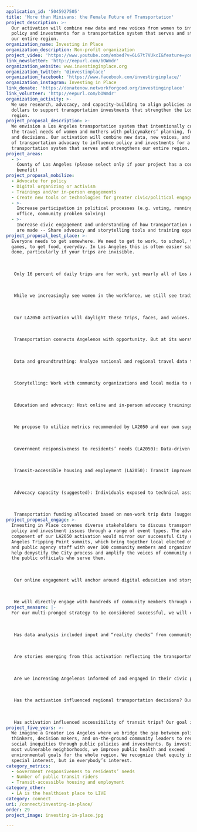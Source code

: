```yaml
---
application_id: '5045927505'
title: 'More than Minivans: the Female Future of Transportation'
project_description: >-
  Our activation will combine new data and new voices from women to influence
  policy and investments for a transportation system that serves and strengthens
  our entire region.
organization_name: Investing in Place
organization_description: Non-profit organization
project_video: 'https://www.youtube.com/embed?v=6L67t7VUkcI&feature=youtu.be'
link_newsletter: 'http://eepurl.com/bOWmdr'
organization_website: www.investinginplace.org
organization_twitter: '@investinplace'
organization_facebook: 'https://www.facebook.com/investinginplace/'
organization_instagram: Investing in Place
link_donate: 'https://donatenow.networkforgood.org/investinginplace'
link_volunteer: 'http://eepurl.com/bOWmdr'
organization_activity: >-
  We use research, advocacy, and capacity-building to align policies and public
  dollars to support transportation investments that strengthen the Los Angeles
  region.
project_proposal_description: >-
  We envision a Los Angeles transportation system that intentionally connects
  the travel needs of women and mothers with policymakers’ planning, funding,
  and decisions. Our activation will combine new data, new voices, and new faces
  of transportation advocacy to influence policy and investments for a
  transportation system that serves and strengthens our entire region.
project_areas:
  - >-
    County of Los Angeles (please select only if your project has a countywide
    benefit)
project_proposal_mobilize:
  - Advocate for policy
  - Digital organizing or activism
  - Trainings and/or in-person engagements
  - Create new tools or technologies for greater civic/political engagement
  - >-
    Increase participation in political processes (e.g. voting, running for
    office, community problem solving)
  - >-
    Increase civic engagement and understanding of how transportation decisions
    are made -- Share advocacy and storytelling tools and training opportunities
project_proposal_best_place: >-
  Everyone needs to get somewhere. We need to get to work, to school, to soccer
  games, to get food, everyday. In Los Angeles this is often easier said than
  done, particularly if your trips are invisible.
   
   
   
   Only 16 percent of daily trips are for work, yet nearly all of Los Angeles’ transportation efforts go into improving travel for commuters. So what is happening for the other 84 percent of trips?
   
   
   
   While we increasingly see women in the workforce, we still see traditional gender splits in different-sex parental households. Women tend to remain the primary caregivers, including making trips for school/child care, appointments, activities, and household errands. 
   
   
   
   Our LA2050 activation will daylight these trips, faces, and voices.
   
   
   
   Transportation connects Angelenos with opportunity. But at its worst can prevent them from accessing resources and networks. Our activation will employ a multi-pronged strategy to ensure that women and mothers are not forgotten as we look to expand how our transportation network connects us. 
   
   
   
   Data and groundtruthing: Analyze national and regional travel data to analyze patterns we see in women workers, caregivers, and mothers. Preliminary findings will be shared with community organizations and members to identify alignment with their lived experiences. 
   
   
   
   Storytelling: Work with community organizations and local media to develop and distribute multilingual, multimedia stories of women’s daily needs and how transportation impacts them. This process will also teach women how to utilize film and photo to tell their own stories.
   
   
   
   Education and advocacy: Host online and in-person advocacy trainings to co-power community members to advocate for their own transportation needs. Groundtruthed data and stories from the first two strategies will be used to message the unaddressed needs of women with transportation policymakers at these trainings.
   
   
   
   We propose to utilize metrics recommended by LA2050 and our own suggested metrics we believe will measure successful impact of our activation: 
   
   
   
   Government responsiveness to residents’ needs (LA2050): Data-driven advocacy and humanizing stories will be used to influence regional transportation policy and funding decisions. 
   
   
   
   Transit-accessible housing and employment (LA2050): Transit improvements that serve both work and non-work trips will increase the connection between public transportation and daily origins and destinations.
   
   
   
   Advocacy capacity (suggested): Individuals exposed to technical assistance in advocacy tactics and storytelling development, through both online and offline platforms. Includes, but not limited to, neighborhood councils (LA2050). 
   
   
   
   Transportation funding allocated based on non-work trip data (suggested): Formulas or metrics adopted in Metro countywide policy and funding frameworks that account for both work and non-work trips based on our data analysis and advocacy.
project_proposal_engage: >-
  Investing in Place convenes diverse stakeholders to discuss transportation
  policy and investment issues through a range of event types. The advocacy
  component of our LA2050 activation would mirror our successful City of Los
  Angeles Tripping Point summits, which bring together local elected officials
  and public agency staff with over 100 community members and organizations to
  help demystify the City process and amplify the voices of community members to
  the public officials who serve them. 
   
   
   
   Our online engagement will anchor around digital education and storytelling formats to be distributed through our network of policymakers, published and social media, researchers, funders, and community organizations. 
   
   
   
   We will directly engage with hundreds of community members through our policy education, advocacy technical assistance, and storytelling training. We anticipate an echoing reach from their online and offline networks, such as neighborhood councils and clubs, parent associations, faith-based and cultural affiliations, local businesses and artists, etc. We also anticipate our policy education and groundtruthed data to reach elected officials and bring awareness to thousands of their constituents around new data as well as engagement opportunities for policy advocacy.
project_measure: |-
  For our multi-pronged strategy to be considered successful, we will consider:
   
   
   
   Has data analysis included input and “reality checks” from community members and grassroots organizations? Our goal is to engage at least 250 surveys and event participants to develop data analysis that aligns with community members’ lived experience.
   
   
   
   Are stories emerging from this activation reflecting the transportation needs of women and mothers? Our goal is to support development and distribution of at least 20 multimedia stories, reaching a total of 80,000 people over two years.
   
   
   
   Are we increasing Angelenos informed of and engaged in their civic process? Our goal is to reach a total of 25,000 people through policy education and advocacy training over two years.
   
   
   
   Has the activation influenced regional transportation decisions? Our goal is to facilitate formulas or metrics adopted in Metro countywide policy and funding frameworks that serve the needs of the region’s five million women, based on our analysis and advocacy.
   
   
   
   Has activation influenced accessibility of transit trips? Our goal is to include travel needs of women into Metro’s transit investments, particularly the NextGen Bus Study redesign, which will impact transit accessibility for approximately 10 million Angelenos.
project_five_years: >-
  We imagine a Greater Los Angeles where we bridge the gap between policy
  thinkers, decision makers, and on-the-ground community leaders to reduce
  social inequities through public policies and investments. By investing in our
  most vulnerable neighborhoods, we improve public health and exceed
  environmental goals for the whole region. We recognize that equity is not a
  special interest, but in everybody’s interest.
category_metrics:
  - Government responsiveness to residents’ needs
  - Number of public transit riders
  - Transit-accessible housing and employment
category_other:
  - LA is the healthiest place to LIVE
category: connect
uri: /connect/investing-in-place/
order: 29
project_image: investing-in-place.jpg

---
```

